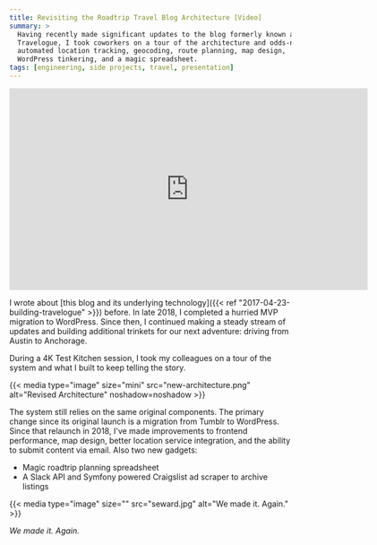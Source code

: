 ```yaml
---
title: Revisiting the Roadtrip Travel Blog Architecture [Video]
summary: >
  Having recently made significant updates to the blog formerly known as
  Travelogue, I took coworkers on a tour of the architecture and odds-n-ends:
  automated location tracking, geocoding, route planning, map design,
  WordPress tinkering, and a magic spreadsheet.
tags: [engineering, side projects, travel, presentation]
---
```


<iframe src="https://player.vimeo.com/video/353626268" width="640" height="360" frameborder="0" allow="autoplay; fullscreen" allowfullscreen><p><a href="https://vimeo.com/353626268">The Internet is for Making Roadtrips (Four Kitchens - Test Kitchen - August 2019)</a> from <a href="https://vimeo.com/tsmith512">Taylor Smith</a> on <a href="https://vimeo.com">Vimeo</a>.</p></iframe>

I wrote about
[this blog and its underlying technology]({{< ref "2017-04-23-building-travelogue" >}})
before. In late 2018, I completed a hurried MVP migration to WordPress.
Since then, I continued making a steady stream of updates and building
additional trinkets for our next adventure: driving from Austin to Anchorage.

During a 4K Test Kitchen session, I took my colleagues on a tour of the system
and what I built to keep telling the story.

{{< media type="image" size="mini" src="new-architecture.png" alt="Revised Architecture" noshadow=noshadow >}}

The system still relies on the same original components. The primary change
since its original launch is a migration from Tumblr to WordPress. Since that
relaunch in 2018, I've made improvements to frontend performance, map design,
better location service integration, and the ability to submit content via
email. Also two new gadgets:

- Magic roadtrip planning spreadsheet
- A Slack API and Symfony powered Craigslist ad scraper to archive listings

{{< media type="image" size="" src="seward.jpg" alt="We made it. Again."  >}}

_We made it. Again._
